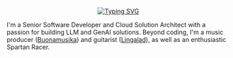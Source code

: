 <div align="center">
</div>
<br/>

<div align="center">
 
   [![Typing SVG](https://readme-typing-svg.demolab.com?font=Fredoka&pause=800&color=051319&width=200&lines=Hi%2C+I'm+Luca;Love%2C+Code+and+Play)](https://git.io/typing-svg)
</div>
<div align="left">

I'm a Senior Software Developer and Cloud Solution Architect with a passion for building LLM and GenAI solutions. 
Beyond coding, I'm a music producer ([Buonamusika](https://www.instagram.com/buonamusika/?hl=en)) and guitarist ([Lingalad](https://it.wikipedia.org/wiki/Lingalad)), as well as an enthusiastic Spartan Racer.
   
</div>
<br/>


